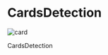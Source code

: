 # CardsDetection
![card](https://github.com/Vviet21/CardsDetection/assets/96041524/235eb135-9f93-4d72-9158-0f5f817582f0)

CardsDetection
